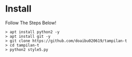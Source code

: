 # Install
Follow The Steps Below!

```python2
> apt install python2 -y
> apt install git -y
> git clone https://github.com/doaibu020619/tampilan-t
> cd tampilan-t
> python2 style5.py
